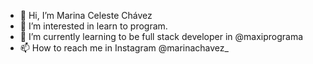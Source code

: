 - 👋 Hi, I’m Marina Celeste Chávez 
- 👀 I’m interested in learn to program. 
- 🌱 I’m currently learning to be full stack developer in  @maxiprograma
- 📫 How to reach me in Instagram @marinachavez_ 

<!---
marinacchavez89/marinacchavez89 is a ✨ special ✨ repository because its `README.md` (this file) appears on your GitHub profile.
You can click the Preview link to take a look at your changes.
--->
